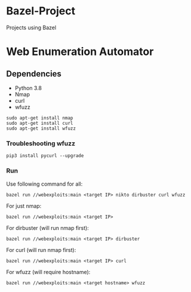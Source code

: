 # Bazel-Project
Projects using Bazel


# Web Enumeration Automator

## Dependencies

* Python 3.8
* Nmap
* curl
* wfuzz

```
sudo apt-get install nmap
sudo apt-get install curl
sudo apt-get install wfuzz
```
### Troubleshooting wfuzz
```
pip3 install pycurl --upgrade
```

### Run

Use following command for all:
```
bazel run //webexploits:main <target IP> nikto dirbuster curl wfuzz
```

For just nmap:
```
bazel run //webexploits:main <target IP>
```

For dirbuster (will run nmap first):
```
bazel run //webexploits:main <target IP> dirbuster
```

For curl (will run nmap first):
```
bazel run //webexploits:main <target IP> curl
```

For wfuzz (will require hostname):
```
bazel run //webexploits:main <target hostname> wfuzz
```
